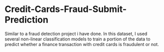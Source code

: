 # Credit-Cards-Fraud-Submit-Prediction
Similar to a fraud detection project i have done. In this dataset, I used several non-linear classification models to train a portion of the data to predict whether a finance transaction with credit cards is fraudulent or not. 
